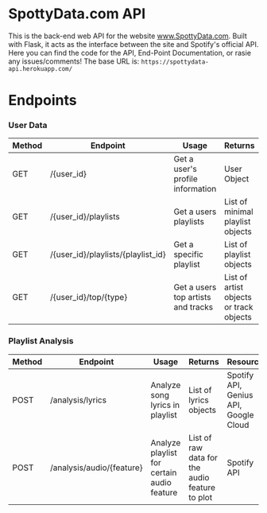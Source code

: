 # SpottyData.com API

This is the back-end web API for the website www.SpottyData.com. Built with Flask, it acts as the interface between the site and Spotify's official API. Here you can find the code for the API, End-Point Documentation, or rasie any issues/comments! The base URL is: `https://spottydata-api.herokuapp.com/`

# Endpoints
### User Data

| Method | Endpoint                              | Usage                              | Returns                                 | Resources   |
|--------|---------------------------------------|------------------------------------|-----------------------------------------|-------------|
| GET    | /{user_id}                         | Get a user's profile information   | User Object                             | Spotify API |
| GET    | /{user_id}/playlists               | Get a users playlists              | List of minimal playlist objects        | Spotify API |
| GET    | /{user_id}/playlists/{playlist_id} | Get a specific playlist            | List of playlist objects                | Spotify API |
| GET    | /{user_id}/top/{type}              | Get a users top artists and tracks | List of artist objects or track objects | Spotify API |

### Playlist Analysis
| Method | Endpoint                     | Usage                                       | Returns                                        | Resources                             |
|--------|------------------------------|---------------------------------------------|------------------------------------------------|---------------------------------------|
| POST   | /analysis/lyrics          | Analyze song lyrics in playlist             | List of lyrics objects                                | Spotify API, Genius API, Google Cloud |
| POST   | /analysis/audio/{feature} | Analyze playlist for certain audio feature  | List of raw data for the audio feature to plot | Spotify API                           |

   
